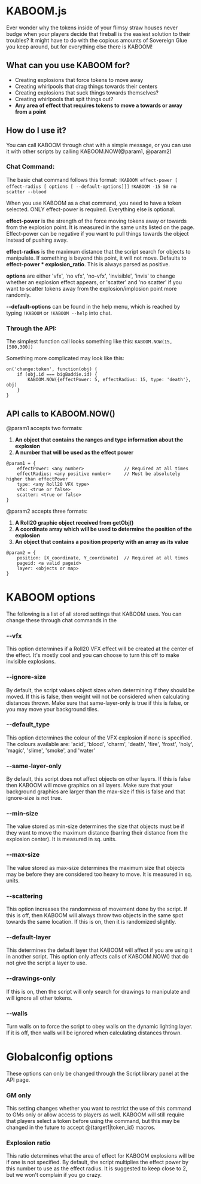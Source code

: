 # KABOOM.js

Ever wonder why the tokens inside of your flimsy straw houses never budge when
your players decide that fireball is the easiest solution to their troubles? It
might have to do with the copious amounts of Sovereign Glue you keep around, but
for everything else there is KABOOM!

## What can you use KABOOM for?
* Creating explosions that force tokens to move away
* Creating whirlpools that drag things towards their centers
* Creating explosions that suck things towards themselves?
* Creating whirlpools that spit things out?
* **Any area of effect that requires tokens to move a towards or away from a point**

## How do I use it?
You can call KABOOM through chat with a simple message, or you can use it with
other scripts by calling KABOOM.NOW(@param1, @param2)

### Chat Command:
The basic chat command follows this format:
`!KABOOM effect-power [ effect-radius [ options [ --default-options]]]`
`!KABOOM -15 50 no scatter --blood`

When you use KABOOM as a chat command, you need to have a token selected.
ONLY effect-power is required. Everything else is optional.

**effect-power** is the strength of the force moving tokens away or towards from
                the explosion point. It is measured in the same units listed on
                the page. Effect-power can be negative if you want to pull things
                towards the object instead of pushing away.

**effect-radius** is the maximum distance that the script search for objects to
                manipulate. If something is beyond this point, it will not move.
                Defaults to **effect-power * explosion_ratio**. This is always
                parsed as positive.

**options** are either 'vfx', 'no vfx', 'no-vfx', 'invisible', 'invis' to change
            whether an explosion effect appears, or 'scatter' and 'no scatter'
            if you want to scatter tokens away from the explosion/implosion point
            more randomly.

**--default-options** can be found in the help menu, which is reached by typing
                    `!KABOOM` or `!KABOOM --help` into chat.

### Through the API:
The simplest function call looks something like this:
`KABOOM.NOW(15, [500,300])`

Something more complicated may look like this:
```
on('change:token', function(obj) {
    if (obj.id === bigBaddie.id) {
        KABOOM.NOW({effectPower: 5, effectRadius: 15, type: 'death'}, obj)
    }
}
```

## API calls to KABOOM.NOW()

@param1 accepts two formats:
1. __An object that contains the ranges and type information about the explosion__
2. __A number that will be used as the effect power__

```
@param1 = {
    effectPower: <any number>               // Required at all times
    effectRadius: <any positive number>     // Must be absolutely higher than effectPower
    type: <any Roll20 VFX type>
    vfx: <true or false>
    scatter: <true or false>
}
```

@param2 accepts three formats:
1. __A Roll20 graphic object received from getObj()__
2. __A coordinate array which will be used to determine the position of the explosion__
3. __An object that contains a position property with an array as its value__

```
@param2 = {
    position: [X_coordinate, Y_coordinate]  // Required at all times
    pageid: <a valid pageid>
    layer: <objects or map>
}
```


# KABOOM options
The following is a list of all stored settings that KABOOM uses. You can change these through chat commands
in the

### --vfx
This option determines if a Roll20 VFX effect will be created at the center of the effect.
It's mostly cool and you can choose to turn this off to make invisible explosions.

### --ignore-size
By default, the script values object sizes when determining if they should be moved.
If this is false, then weight will not be considered when calculating distances thrown.
Make sure that same-layer-only is true if this is false, or you may move your background tiles.

### --default_type
This option determines the colour of the VFX explosion if none is specified. The colours available are:
'acid', 'blood', 'charm', 'death', 'fire', 'frost', 'holy', 'magic', 'slime', 'smoke', and 'water'

### --same-layer-only
By default, this script does not affect objects on other layers. If this is false
then KABOOM will move graphics on all layers. Make sure that your background graphics
are larger than the max-size if this is false and that ignore-size is not true.

### --min-size
The value stored as min-size determines the size that objects must be if they
want to move the maximum distance (barring their distance from the explosion center).
It is measured in sq. units.

### --max-size
The value stored as max-size determines the maximum size that objects may be
before they are considered too heavy to move. It is measured in sq. units.

### --scattering
This option increases the randomness of movement done by the script. If this is
off, then KABOOM will always throw two objects in the same spot towards the same
location. If this is on, then it is randomized slightly.

### --default-layer
This determines the default layer that KABOOM will affect if you are using it
in another script. This option only affects calls of KABOOM.NOW() that do not
give the script a layer to use.

### --drawings-only
If this is on, then the script will only search for drawings to manipulate and
will ignore all other tokens.

### --walls
Turn walls on to force the script to obey walls on the dynamic lighting layer.
If it is off, then walls will be ignored when calculating distances thrown.


# Globalconfig options
These options can only be changed through the Script library panel at the API page.

### GM only
This setting changes whether you want to restrict the use of this command to GMs only or allow
access to players as well. KABOOM will still require that players select a token before using the
command, but this may be changed in the future to accept @{target1|token_id} macros.

### Explosion ratio
This ratio determines what the area of effect for KABOOM explosions will be if one is
not specified. By default, the script multiplies the effect power by this number to
use as the effect radius. It is suggested to keep close to 2, but we won't complain
if you go crazy.
